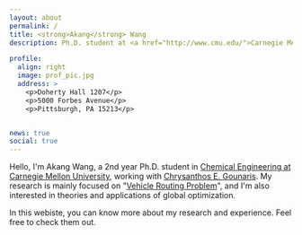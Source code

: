 ```yaml
---
layout: about
permalink: /
title: <strong>Akang</strong> Wang
description: Ph.D. student at <a href="http://www.cmu.edu/">Carnegie Mellon University</a>

profile:
  align: right
  image: prof_pic.jpg
  address: >
    <p>Doherty Hall 1207</p>
    <p>5000 Forbes Avenue</p>
    <p>Pittsburgh, PA 15213</p>


news: true
social: true
---
```


Hello, I'm Akang Wang, a 2nd year Ph.D. student in <a href="http://www.cmu.edu/cheme/">Chemical Engineering at Carnegie Mellon University</a>, working with <a href="https://www.cmu.edu/cheme/people/faculty/chrysanthos-e-gounaris.html">Chrysanthos E. Gounaris</a>. My research is mainly focused on "<a href="https://en.wikipedia.org/wiki/Vehicle_routing_problem">Vehicle Routing Problem</a>", and I'm also interested in theories and applications of global optimization. 

In this webiste, you can know more about my research and experience. Feel free to check them out. 